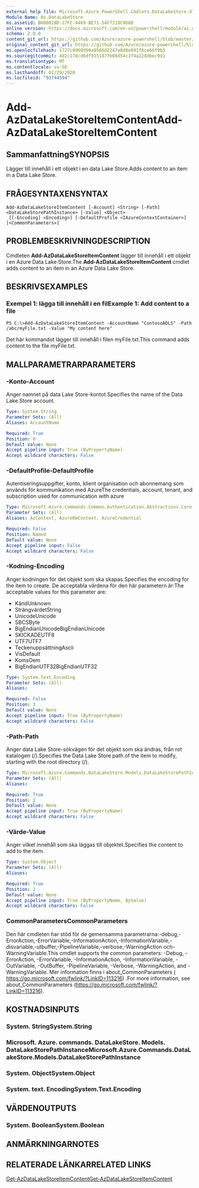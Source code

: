 ```yaml
---
external help file: Microsoft.Azure.PowerShell.Cmdlets.DataLakeStore.dll-Help.xml
Module Name: Az.DataLakeStore
ms.assetid: B008028D-27FC-4469-BE71-54F7218C068B
online version: https://docs.microsoft.com/en-us/powershell/module/az.datalakestore/add-azdatalakestoreitemcontent
schema: 2.0.0
content_git_url: https://github.com/Azure/azure-powershell/blob/master/src/DataLakeStore/DataLakeStore/help/Add-AzDataLakeStoreItemContent.md
original_content_git_url: https://github.com/Azure/azure-powershell/blob/master/src/DataLakeStore/DataLakeStore/help/Add-AzDataLakeStoreItemContent.md
ms.openlocfilehash: 1727c0960d90a8566d2247e8d8e091f6ce66f9b5
ms.sourcegitcommit: 4d2c178cd6df9151877b08d54c1f4a228dbec9d1
ms.translationtype: MT
ms.contentlocale: sv-SE
ms.lasthandoff: 01/29/2020
ms.locfileid: "93744594"
---
```

# <span data-ttu-id="2703d-101">Add-AzDataLakeStoreItemContent</span><span class="sxs-lookup"><span data-stu-id="2703d-101">Add-AzDataLakeStoreItemContent</span></span>

## <span data-ttu-id="2703d-102">Sammanfattning</span><span class="sxs-lookup"><span data-stu-id="2703d-102">SYNOPSIS</span></span>
<span data-ttu-id="2703d-103">Lägger till innehåll i ett objekt i en data Lake Store.</span><span class="sxs-lookup"><span data-stu-id="2703d-103">Adds content to an item in a Data Lake Store.</span></span>

## <span data-ttu-id="2703d-104">FRÅGESYNTAXEN</span><span class="sxs-lookup"><span data-stu-id="2703d-104">SYNTAX</span></span>

```
Add-AzDataLakeStoreItemContent [-Account] <String> [-Path] <DataLakeStorePathInstance> [-Value] <Object>
 [[-Encoding] <Encoding>] [-DefaultProfile <IAzureContextContainer>] [<CommonParameters>]
```

## <span data-ttu-id="2703d-105">PROBLEMBESKRIVNING</span><span class="sxs-lookup"><span data-stu-id="2703d-105">DESCRIPTION</span></span>
<span data-ttu-id="2703d-106">Cmdleten **Add-AzDataLakeStoreItemContent** lägger till innehåll i ett objekt i en Azure Data Lake Store.</span><span class="sxs-lookup"><span data-stu-id="2703d-106">The **Add-AzDataLakeStoreItemContent** cmdlet adds content to an item in an Azure Data Lake Store.</span></span>

## <span data-ttu-id="2703d-107">BESKRIVS</span><span class="sxs-lookup"><span data-stu-id="2703d-107">EXAMPLES</span></span>

### <span data-ttu-id="2703d-108">Exempel 1: lägga till innehåll i en fil</span><span class="sxs-lookup"><span data-stu-id="2703d-108">Example 1: Add content to a file</span></span>
```
PS C:\>Add-AzDataLakeStoreItemContent -AccountName "ContosoADLS" -Path /abc/myFile.txt -Value "My content here"
```

<span data-ttu-id="2703d-109">Det här kommandot lägger till innehåll i filen myFile.txt.</span><span class="sxs-lookup"><span data-stu-id="2703d-109">This command adds content to the file myFile.txt.</span></span>

## <span data-ttu-id="2703d-110">MALLPARAMETRAR</span><span class="sxs-lookup"><span data-stu-id="2703d-110">PARAMETERS</span></span>

### <span data-ttu-id="2703d-111">-Konto</span><span class="sxs-lookup"><span data-stu-id="2703d-111">-Account</span></span>
<span data-ttu-id="2703d-112">Anger namnet på data Lake Store-kontot.</span><span class="sxs-lookup"><span data-stu-id="2703d-112">Specifies the name of the Data Lake Store account.</span></span>

```yaml
Type: System.String
Parameter Sets: (All)
Aliases: AccountName

Required: True
Position: 0
Default value: None
Accept pipeline input: True (ByPropertyName)
Accept wildcard characters: False
```

### <span data-ttu-id="2703d-113">-DefaultProfile</span><span class="sxs-lookup"><span data-stu-id="2703d-113">-DefaultProfile</span></span>
<span data-ttu-id="2703d-114">Autentiseringsuppgifter, konto, klient organisation och abonnemang som används för kommunikation med Azure</span><span class="sxs-lookup"><span data-stu-id="2703d-114">The credentials, account, tenant, and subscription used for communication with azure</span></span>

```yaml
Type: Microsoft.Azure.Commands.Common.Authentication.Abstractions.Core.IAzureContextContainer
Parameter Sets: (All)
Aliases: AzContext, AzureRmContext, AzureCredential

Required: False
Position: Named
Default value: None
Accept pipeline input: False
Accept wildcard characters: False
```

### <span data-ttu-id="2703d-115">-Kodning</span><span class="sxs-lookup"><span data-stu-id="2703d-115">-Encoding</span></span>
<span data-ttu-id="2703d-116">Anger kodningen för det objekt som ska skapas.</span><span class="sxs-lookup"><span data-stu-id="2703d-116">Specifies the encoding for the item to create.</span></span>
<span data-ttu-id="2703d-117">De acceptabla värdena för den här parametern är:</span><span class="sxs-lookup"><span data-stu-id="2703d-117">The acceptable values for this parameter are:</span></span>
- <span data-ttu-id="2703d-118">Känd</span><span class="sxs-lookup"><span data-stu-id="2703d-118">Unknown</span></span>
- <span data-ttu-id="2703d-119">Strängvärdet</span><span class="sxs-lookup"><span data-stu-id="2703d-119">String</span></span>
- <span data-ttu-id="2703d-120">Unicode</span><span class="sxs-lookup"><span data-stu-id="2703d-120">Unicode</span></span>
- <span data-ttu-id="2703d-121">SBCS</span><span class="sxs-lookup"><span data-stu-id="2703d-121">Byte</span></span>
- <span data-ttu-id="2703d-122">BigEndianUnicode</span><span class="sxs-lookup"><span data-stu-id="2703d-122">BigEndianUnicode</span></span>
- <span data-ttu-id="2703d-123">SKICKADE</span><span class="sxs-lookup"><span data-stu-id="2703d-123">UTF8</span></span>
- <span data-ttu-id="2703d-124">UTF7</span><span class="sxs-lookup"><span data-stu-id="2703d-124">UTF7</span></span>
- <span data-ttu-id="2703d-125">Teckenuppsättning</span><span class="sxs-lookup"><span data-stu-id="2703d-125">Ascii</span></span>
- <span data-ttu-id="2703d-126">Vis</span><span class="sxs-lookup"><span data-stu-id="2703d-126">Default</span></span>
- <span data-ttu-id="2703d-127">Koms</span><span class="sxs-lookup"><span data-stu-id="2703d-127">Oem</span></span>
- <span data-ttu-id="2703d-128">BigEndianUTF32</span><span class="sxs-lookup"><span data-stu-id="2703d-128">BigEndianUTF32</span></span>

```yaml
Type: System.Text.Encoding
Parameter Sets: (All)
Aliases:

Required: False
Position: 3
Default value: None
Accept pipeline input: True (ByPropertyName)
Accept wildcard characters: False
```

### <span data-ttu-id="2703d-129">-Path</span><span class="sxs-lookup"><span data-stu-id="2703d-129">-Path</span></span>
<span data-ttu-id="2703d-130">Anger data Lake Store-sökvägen för det objekt som ska ändras, från rot katalogen (/).</span><span class="sxs-lookup"><span data-stu-id="2703d-130">Specifies the Data Lake Store path of the item to modify, starting with the root directory (/).</span></span>

```yaml
Type: Microsoft.Azure.Commands.DataLakeStore.Models.DataLakeStorePathInstance
Parameter Sets: (All)
Aliases:

Required: True
Position: 1
Default value: None
Accept pipeline input: True (ByPropertyName)
Accept wildcard characters: False
```

### <span data-ttu-id="2703d-131">-Värde</span><span class="sxs-lookup"><span data-stu-id="2703d-131">-Value</span></span>
<span data-ttu-id="2703d-132">Anger vilket innehåll som ska läggas till objektet.</span><span class="sxs-lookup"><span data-stu-id="2703d-132">Specifies the content to add to the item.</span></span>

```yaml
Type: System.Object
Parameter Sets: (All)
Aliases:

Required: True
Position: 2
Default value: None
Accept pipeline input: True (ByPropertyName, ByValue)
Accept wildcard characters: False
```

### <span data-ttu-id="2703d-133">CommonParameters</span><span class="sxs-lookup"><span data-stu-id="2703d-133">CommonParameters</span></span>
<span data-ttu-id="2703d-134">Den här cmdleten har stöd för de gemensamma parametrarna:-debug,-ErrorAction,-ErrorVariable,-InformationAction,-InformationVariable,-disvariable,-utbuffer,-PipelineVariable,-verbose,-WarningAction och-WarningVariable.</span><span class="sxs-lookup"><span data-stu-id="2703d-134">This cmdlet supports the common parameters: -Debug, -ErrorAction, -ErrorVariable, -InformationAction, -InformationVariable, -OutVariable, -OutBuffer, -PipelineVariable, -Verbose, -WarningAction, and -WarningVariable.</span></span> <span data-ttu-id="2703d-135">Mer information finns i about_CommonParameters ( https://go.microsoft.com/fwlink/?LinkID=113216) .</span><span class="sxs-lookup"><span data-stu-id="2703d-135">For more information, see about_CommonParameters (https://go.microsoft.com/fwlink/?LinkID=113216).</span></span>

## <span data-ttu-id="2703d-136">KOSTNADS</span><span class="sxs-lookup"><span data-stu-id="2703d-136">INPUTS</span></span>

### <span data-ttu-id="2703d-137">System. String</span><span class="sxs-lookup"><span data-stu-id="2703d-137">System.String</span></span>

### <span data-ttu-id="2703d-138">Microsoft. Azure. commands. DataLakeStore. Models. DataLakeStorePathInstance</span><span class="sxs-lookup"><span data-stu-id="2703d-138">Microsoft.Azure.Commands.DataLakeStore.Models.DataLakeStorePathInstance</span></span>

### <span data-ttu-id="2703d-139">System. Object</span><span class="sxs-lookup"><span data-stu-id="2703d-139">System.Object</span></span>

### <span data-ttu-id="2703d-140">System. text. Encoding</span><span class="sxs-lookup"><span data-stu-id="2703d-140">System.Text.Encoding</span></span>

## <span data-ttu-id="2703d-141">VÄRDEN</span><span class="sxs-lookup"><span data-stu-id="2703d-141">OUTPUTS</span></span>

### <span data-ttu-id="2703d-142">System. Boolean</span><span class="sxs-lookup"><span data-stu-id="2703d-142">System.Boolean</span></span>

## <span data-ttu-id="2703d-143">ANMÄRKNINGAR</span><span class="sxs-lookup"><span data-stu-id="2703d-143">NOTES</span></span>

## <span data-ttu-id="2703d-144">RELATERADE LÄNKAR</span><span class="sxs-lookup"><span data-stu-id="2703d-144">RELATED LINKS</span></span>

[<span data-ttu-id="2703d-145">Get-AzDataLakeStoreItemContent</span><span class="sxs-lookup"><span data-stu-id="2703d-145">Get-AzDataLakeStoreItemContent</span></span>](./Get-AzDataLakeStoreItemContent.md)


